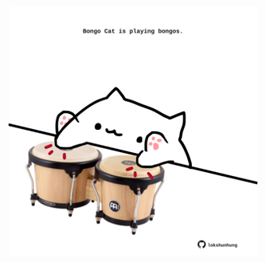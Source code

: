 <!-- built at 21/11/2022, 09:00:59 UTC -->
<p align="center">
  <img width="500" height="500" src="./ReadmeImage.svg">
</p>
